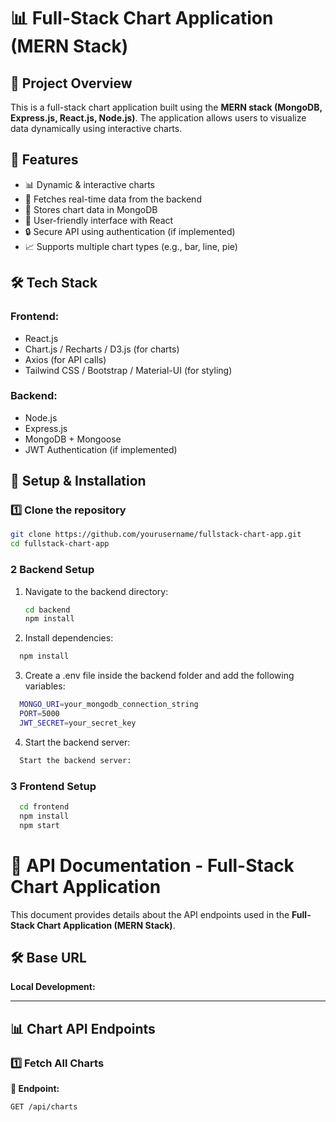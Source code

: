 # 📊 Full-Stack Chart Application (MERN Stack)

## 📌 Project Overview  
This is a full-stack chart application built using the **MERN stack (MongoDB, Express.js, React.js, Node.js)**. The application allows users to visualize data dynamically using interactive charts.

## 🚀 Features  
- 📊 Dynamic & interactive charts  
- 📡 Fetches real-time data from the backend  
- 💾 Stores chart data in MongoDB  
- 🎨 User-friendly interface with React  
- 🔒 Secure API using authentication (if implemented)  
- 📈 Supports multiple chart types (e.g., bar, line, pie)  

## 🛠 Tech Stack  
### Frontend:  
- React.js  
- Chart.js / Recharts / D3.js (for charts)  
- Axios (for API calls)  
- Tailwind CSS / Bootstrap / Material-UI (for styling)  

### Backend:  
- Node.js  
- Express.js  
- MongoDB + Mongoose  
- JWT Authentication (if implemented)  

## 🎯 Setup & Installation  

### 1️⃣ Clone the repository  
```sh
git clone https://github.com/yourusername/fullstack-chart-app.git
cd fullstack-chart-app
```
### 2 Backend Setup  
1. Navigate to the backend directory:  
   ```sh
   cd backend
   npm install
   ```
2. Install dependencies:
```sh
  npm install
```
3. Create a .env file inside the backend folder and add the following variables:
```sh
  MONGO_URI=your_mongodb_connection_string
  PORT=5000
  JWT_SECRET=your_secret_key
```
4. Start the backend server:
```sh
  Start the backend server:
```
### 3 Frontend Setup  

```sh
  cd frontend
  npm install
  npm start
```
# 📌 API Documentation - Full-Stack Chart Application

This document provides details about the API endpoints used in the **Full-Stack Chart Application (MERN Stack)**.

## 🛠 Base URL  
**Local Development:**  

---

## 📊 Chart API Endpoints  

### 1️⃣ Fetch All Charts  
**📌 Endpoint:**  
```http
GET /api/charts


